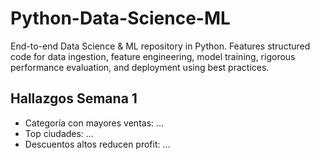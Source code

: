 # Python-Data-Science-ML
End-to-end Data Science &amp; ML repository in Python. Features structured code for data ingestion, feature engineering, model training, rigorous performance evaluation, and deployment using best practices.



## Hallazgos Semana 1
- Categoría con mayores ventas: …
- Top ciudades: …
- Descuentos altos reducen profit: …


